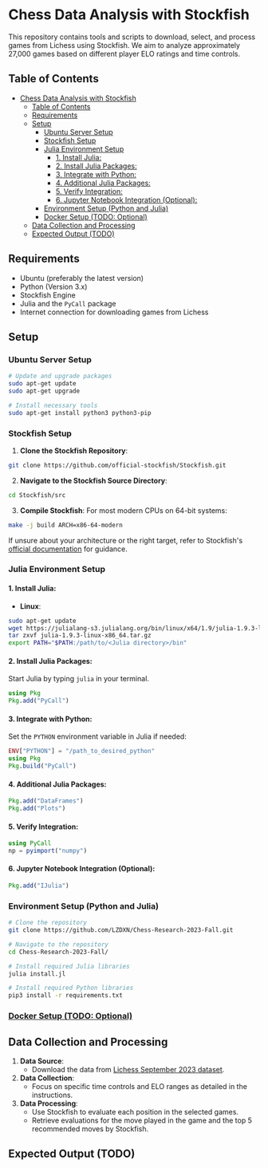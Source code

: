 # Chess Data Analysis with Stockfish
This repository contains tools and scripts to download, select, and process games from Lichess using Stockfish. We aim to analyze approximately 27,000 games based on different player ELO ratings and time controls.

## Table of Contents
- [Chess Data Analysis with Stockfish](#chess-data-analysis-with-stockfish)
  - [Table of Contents](#table-of-contents)
  - [Requirements](#requirements)
  - [Setup](#setup)
    - [Ubuntu Server Setup](#ubuntu-server-setup)
    - [Stockfish Setup](#stockfish-setup)
    - [Julia Environment Setup](#julia-environment-setup)
      - [1. Install Julia:](#1-install-julia)
      - [2. Install Julia Packages:](#2-install-julia-packages)
      - [3. Integrate with Python:](#3-integrate-with-python)
      - [4. Additional Julia Packages:](#4-additional-julia-packages)
      - [5. Verify Integration:](#5-verify-integration)
      - [6. Jupyter Notebook Integration (Optional):](#6-jupyter-notebook-integration-optional)
    - [Environment Setup (Python and Julia)](#environment-setup-python-and-julia)
    - [Docker Setup (TODO: Optional)](#docker-setup-todo-optional)
  - [Data Collection and Processing](#data-collection-and-processing)
  - [Expected Output (TODO)](#expected-output-todo)

## Requirements
- Ubuntu (preferably the latest version)
- Python (Version 3.x)
- Stockfish Engine
- Julia and the `PyCall` package
- Internet connection for downloading games from Lichess

## Setup

### Ubuntu Server Setup
```bash
# Update and upgrade packages
sudo apt-get update
sudo apt-get upgrade

# Install necessary tools
sudo apt-get install python3 python3-pip
```

### Stockfish Setup

1. **Clone the Stockfish Repository**:
```bash
git clone https://github.com/official-stockfish/Stockfish.git
```

2. **Navigate to the Stockfish Source Directory**:
```bash
cd Stockfish/src
```

3. **Compile Stockfish**:
For most modern CPUs on 64-bit systems:
```bash
make -j build ARCH=x86-64-modern
```

If unsure about your architecture or the right target, refer to Stockfish's [official documentation](https://github.com/official-stockfish/Stockfish) for guidance.

### Julia Environment Setup

#### 1. Install Julia:
- **Linux**:
```bash
sudo apt-get update
wget https://julialang-s3.julialang.org/bin/linux/x64/1.9/julia-1.9.3-linux-x86_64.tar.gz
tar zxvf julia-1.9.3-linux-x86_64.tar.gz
export PATH="$PATH:/path/to/<Julia directory>/bin"
```

#### 2. Install Julia Packages:
Start Julia by typing `julia` in your terminal.

```julia
using Pkg
Pkg.add("PyCall")
```

#### 3. Integrate with Python:
Set the `PYTHON` environment variable in Julia if needed:

```julia
ENV["PYTHON"] = "/path_to_desired_python"
using Pkg
Pkg.build("PyCall")
```

#### 4. Additional Julia Packages:

```julia
Pkg.add("DataFrames")
Pkg.add("Plots")
```

#### 5. Verify Integration:

```julia
using PyCall
np = pyimport("numpy")
```

#### 6. Jupyter Notebook Integration (Optional):

```julia
Pkg.add("IJulia")
```

### Environment Setup (Python and Julia)
```bash
# Clone the repository
git clone https://github.com/LZDXN/Chess-Research-2023-Fall.git

# Navigate to the repository
cd Chess-Research-2023-Fall/

# Install required Julia libraries
julia install.jl

# Install required Python libraries
pip3 install -r requirements.txt
```

### [Docker Setup (TODO: Optional)](./Docker.md)

## Data Collection and Processing
1. **Data Source**: 
   - Download the data from [Lichess September 2023 dataset](https://database.lichess.org/).
2. **Data Collection**: 
   - Focus on specific time controls and ELO ranges as detailed in the instructions.
3. **Data Processing**: 
   - Use Stockfish to evaluate each position in the selected games. 
   - Retrieve evaluations for the move played in the game and the top 5 recommended moves by Stockfish.

## Expected Output (TODO)
